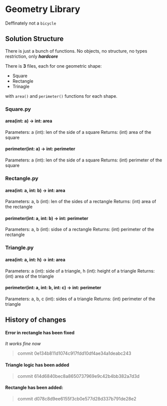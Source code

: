 # Geometry Library
Deffinately not a ``bicycle``

## Solution Structure
There is just a bunch of functions. No objects, no structure, no types restriction, only ***hardcore***

There is **3** files, each for one geometric shape:
* Square
* Rectangle
* Trinagle

with ```area()``` and ```perimeter()``` functions for each shape.

### Square.py
#### area(int: a) -> int: area
Parameters: a (int): len of the side of a square
Returns: (int) area of the square

#### perimeter(int: a) -> int: perimeter
Parameters: a (int): len of the side of a square
Returns: (int) perimeter of the square

### Rectangle.py
#### area(int: a, int: b) -> int: area
Parameters: a, b (int): len of the sides of a rectangle
Returns: (int) area of the rectangle

#### perimeter(int: a, int: b) -> int: perimeter
Parameters: a, b (int): sidse of a rectangle
Returns: (int) perimeter of the rectangle

### Triangle.py

#### area(int: a, int: h) -> int: area
Parameters: a (int): side of a triangle, h (int): height of a triangle
Returns: (int) area of the triangle

#### perimeter(int: a, int: b, int: c) -> int: perimeter
Parameters: a, b, c (int): sides of a triangle
Returns: (int) perimeter of the triangle

## History of changes
#### Error in rectangle has been fixed
*It works fine now*
> commit 0e134b811d1074c917fdd10df4ae34a1deabc243

#### Triangle logic has been added
> commit 614d6840bec8a8650737969e9c42b4bb382a7d3d

#### Rectangle has been added:
> commit d078c8d9ee6155f3cb0e577d28d337b791de28e2